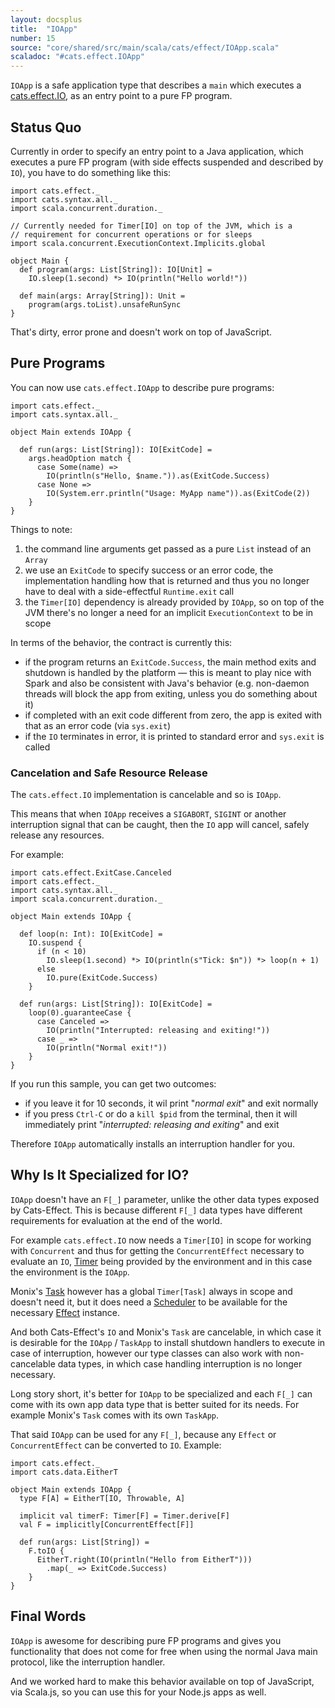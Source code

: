 ```yaml
---
layout: docsplus
title:  "IOApp"
number: 15
source: "core/shared/src/main/scala/cats/effect/IOApp.scala"
scaladoc: "#cats.effect.IOApp"
---
```


`IOApp` is a safe application type that describes a `main` 
which executes a [cats.effect.IO](./io.html), as an entry point to 
a pure FP program.

<nav role="navigation" id="toc"></nav>

## Status Quo

Currently in order to specify an entry point to a Java application,
which executes a pure FP program (with side effects suspended and
described by `IO`), you have to do something like this:

```tut:silent
import cats.effect._
import cats.syntax.all._
import scala.concurrent.duration._

// Currently needed for Timer[IO] on top of the JVM, which is a
// requirement for concurrent operations or for sleeps
import scala.concurrent.ExecutionContext.Implicits.global

object Main {
  def program(args: List[String]): IO[Unit] =
    IO.sleep(1.second) *> IO(println("Hello world!"))
    
  def main(args: Array[String]): Unit =
    program(args.toList).unsafeRunSync
}
```

That's dirty, error prone and doesn't work on top of JavaScript.

## Pure Programs

You can now use `cats.effect.IOApp` to describe pure programs:

```tut:reset:silent
import cats.effect._
import cats.syntax.all._

object Main extends IOApp {

  def run(args: List[String]): IO[ExitCode] =
    args.headOption match {
      case Some(name) =>
        IO(println(s"Hello, $name.")).as(ExitCode.Success)
      case None =>
        IO(System.err.println("Usage: MyApp name")).as(ExitCode(2))
    }  
}
```

Things to note:

1. the command line arguments get passed as a pure `List` instead of an `Array`
2. we use an `ExitCode` to specify success or an error code, the implementation 
   handling how that is returned and thus you no longer have to deal with a
   side-effectful `Runtime.exit` call
3. the `Timer[IO]` dependency is already provided by `IOApp`,
   so on top of the JVM there's no longer a need for an implicit
   `ExecutionContext` to be in scope
   
In terms of the behavior, the contract is currently this:

- if the program returns an `ExitCode.Success`, the main method exits and
  shutdown is handled by the platform — this is meant to play nice with 
  Spark and also be consistent with Java's behavior (e.g. non-daemon threads
  will block the app from exiting, unless you do something about it)
- if completed with an exit code different from zero, the app is exited
  with that as an error code (via `sys.exit`)
- if the `IO` terminates in error, it is printed to standard error and
  `sys.exit` is called
  
### Cancelation and Safe Resource Release

The `cats.effect.IO` implementation is cancelable and so is `IOApp`.

This means that when `IOApp` receives a `SIGABORT`, `SIGINT` or another
interruption signal that can be caught, then the `IO` app will cancel,
safely release any resources.

For example:

```tut:silent
import cats.effect.ExitCase.Canceled
import cats.effect._
import cats.syntax.all._
import scala.concurrent.duration._

object Main extends IOApp {

  def loop(n: Int): IO[ExitCode] =
    IO.suspend {
      if (n < 10)
        IO.sleep(1.second) *> IO(println(s"Tick: $n")) *> loop(n + 1)
      else
        IO.pure(ExitCode.Success)
    }

  def run(args: List[String]): IO[ExitCode] =
    loop(0).guaranteeCase {
      case Canceled =>
        IO(println("Interrupted: releasing and exiting!"))
      case _ =>
        IO(println("Normal exit!"))
    }
}
```

If you run this sample, you can get two outcomes:

- if you leave it for 10 seconds, it wil print "*normal exit*" and exit normally
- if you press `Ctrl-C` or do a `kill $pid` from the terminal, then it will immediately print
  "*interrupted: releasing and exiting*" and exit
  
Therefore `IOApp` automatically installs an interruption handler for you.

## Why Is It Specialized for IO?

`IOApp` doesn't have an `F[_]` parameter, unlike the other data types 
exposed by Cats-Effect. This is because different `F[_]` data types have 
different requirements for evaluation at the end of the world.

For example `cats.effect.IO` now needs a `Timer[IO]` in scope for working with
`Concurrent` and thus for getting the `ConcurrentEffect` necessary to evaluate 
an `IO`, [Timer](../datatypes/timer.html) being provided by the environment and 
in this case the environment is the `IOApp`.

Monix's [Task](https://monix.io/docs/3x/eval/task.html) however has a global
`Timer[Task]` always in scope and doesn't need it, but it does need a
[Scheduler](https://monix.io/docs/3x/execution/scheduler.html) to be
available for the necessary [Effect](effect.html) instance.

And both Cats-Effect's `IO` and Monix's `Task` are cancelable, in which
case it is desirable for the `IOApp` / `TaskApp` to install shutdown
handlers to execute in case of interruption, however our type classes
can also work with non-cancelable data types, in which case handling
interruption is no longer necessary.

Long story short, it's better for `IOApp` to be specialized and
each `F[_]` can come with its own app data type that is better suited
for its needs. For example Monix's `Task` comes with its own `TaskApp`.

That said `IOApp` can be used for any `F[_]`, because any `Effect`
or `ConcurrentEffect` can be converted to `IO`. Example:

```tut:silent
import cats.effect._
import cats.data.EitherT

object Main extends IOApp {
  type F[A] = EitherT[IO, Throwable, A]

  implicit val timerF: Timer[F] = Timer.derive[F]
  val F = implicitly[ConcurrentEffect[F]]

  def run(args: List[String]) = 
    F.toIO {
      EitherT.right(IO(println("Hello from EitherT")))
        .map(_ => ExitCode.Success)
    }
}
```

## Final Words

`IOApp` is awesome for describing pure FP programs and gives you functionality 
that does not come for free when using the normal Java main protocol, like the
interruption handler.

And we worked hard to make this behavior available on top of JavaScript, via 
Scala.js, so you can use this for your Node.js apps as well.

